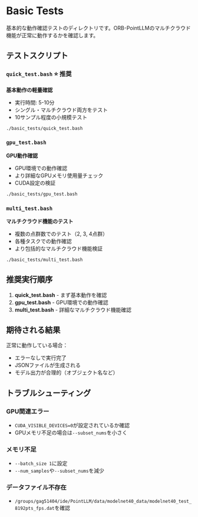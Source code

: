# Basic Tests

基本的な動作確認テストのディレクトリです。ORB-PointLLMのマルチクラウド機能が正常に動作するかを確認します。

## テストスクリプト

### `quick_test.bash` ⭐️ **推奨**
**基本動作の軽量確認**
- 実行時間: 5-10分
- シングル・マルチクラウド両方をテスト
- 10サンプル程度の小規模テスト

```bash
./basic_tests/quick_test.bash
```

### `gpu_test.bash`
**GPU動作確認**
- GPU環境での動作確認
- より詳細なGPUメモリ使用量チェック
- CUDA設定の検証

```bash
./basic_tests/gpu_test.bash
```

### `multi_test.bash`
**マルチクラウド機能のテスト**
- 複数の点群数でのテスト（2, 3, 4点群）
- 各種タスクでの動作確認
- より包括的なマルチクラウド機能検証

```bash
./basic_tests/multi_test.bash
```

## 推奨実行順序

1. **quick_test.bash** - まず基本動作を確認
2. **gpu_test.bash** - GPU環境での動作確認
3. **multi_test.bash** - 詳細なマルチクラウド機能確認

## 期待される結果

正常に動作している場合：
- エラーなしで実行完了
- JSONファイルが生成される
- モデル出力が合理的（オブジェクト名など）

## トラブルシューティング

### GPU関連エラー
- `CUDA_VISIBLE_DEVICES=0`が設定されているか確認
- GPUメモリ不足の場合は`--subset_nums`を小さく

### メモリ不足
- `--batch_size 1`に設定
- `--num_samples`や`--subset_nums`を減少

### データファイル不存在
- `/groups/gag51404/ide/PointLLM/data/modelnet40_data/modelnet40_test_8192pts_fps.dat`を確認 